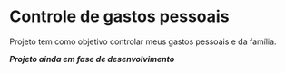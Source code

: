 # Controle de gastos pessoais

Projeto tem como objetivo controlar meus gastos pessoais e da família.

**_Projeto ainda em fase de desenvolvimento_**
